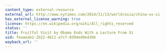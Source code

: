 ```yaml
---
content_type: external-resource
external_url: http://www.nytimes.com/2014/11/13/world/asia/china-us-xi-jinping-obama-apec.html
has_external_license_warning: true
license: https://en.wikipedia.org/wiki/All_rights_reserved
status: ''
title: Fruitful Visit by Obama Ends With a Lecture From Xi
uid: feaaeab2-2b22-4b11-a7cf-0394ed9e43b6
wayback_url: ''
---
```

